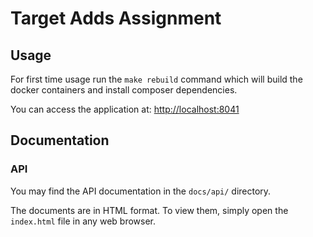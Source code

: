 # Target Adds Assignment

## Usage

For first time usage run the `make rebuild` command which will build the docker containers and install composer dependencies.

You can access the application at: [http://localhost:8041](http://localhost:8041/)

## Documentation

### API

You may find the API documentation in the `docs/api/` directory.

The documents are in HTML format. To view them, simply open the `index.html` file in any web browser.


